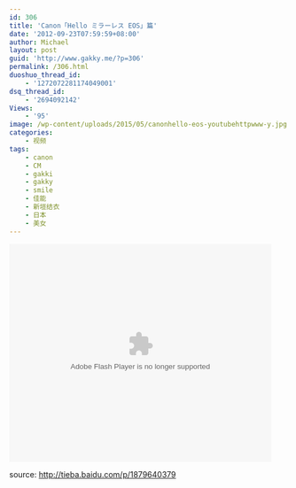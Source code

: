 ```yaml
---
id: 306
title: 'Canon「Hello ミラーレス EOS」篇'
date: '2012-09-23T07:59:59+08:00'
author: Michael
layout: post
guid: 'http://www.gakky.me/?p=306'
permalink: /306.html
duoshuo_thread_id:
    - '1272072281174049001'
dsq_thread_id:
    - '2694092142'
Views:
    - '95'
image: /wp-content/uploads/2015/05/canonhello-eos-youtubehttpwww-y.jpg
categories:
    - 视频
tags:
    - canon
    - CM
    - gakki
    - gakky
    - smile
    - 佳能
    - 新垣结衣
    - 日本
    - 美女
---
```


<object height="394" width="473"><param name="allowscriptaccess" value="sameDomain"></param><param name="wmode" value="transparent"></param><param name="movie" value="http://player.youku.com/player.php/sid/113466663/v.swf"></param><param name="allowfullscreen" value="true"></param><embed allowfullscreen="allowfullscreen" allowscriptaccess="sameDomain" height="394" src="http://player.youku.com/player.php/sid/113466663/v.swf" type="application/x-shockwave-flash" width="473" wmode="transparent"></embed></object>

source: <http://tieba.baidu.com/p/1879640379>